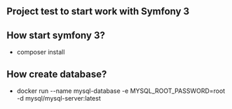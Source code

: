## Project test to start work with Symfony 3

## How start symfony 3?
- composer install

## How create database?
- docker run --name mysql-database -e MYSQL_ROOT_PASSWORD=root -d mysql/mysql-server:latest
 
